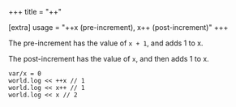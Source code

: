 +++
title = "++"

[extra]
usage = "++x (pre-increment), x++ (post-increment)"
+++

The pre-increment has the value of `x + 1`, and adds 1 to x.

The post-increment has the value of `x`, and then adds 1 to x.

```dm
var/x = 0
world.log << ++x // 1
world.log << x++ // 1
world.log << x // 2
```
